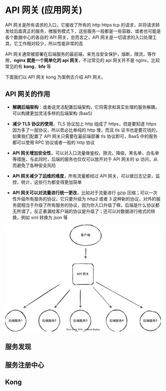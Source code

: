 <!--
 * @Author: shgopher shgopher@gmail.com
 * @Date: 2024-09-21 23:43:21
 * @LastEditors: shgopher shgopher@gmail.com
 * @LastEditTime: 2024-10-02 18:20:01
 * @FilePath: /luban/系统设计基础/网络在系统设计中的作用/API网关/README.md
 * @Description: 
 * 
 * Copyright (c) 2024 by shgopher, All Rights Reserved. 
-->
# API 网关 (应用网关)
API 网关是所有请求的入口，它接收了所有的 http https tcp 的请求，并将请求转发给后面真正的服务，微服务模式下，这些服务一般都是一些容器，或者也可能是各个数据中心的各自的 API 网关，总而言之，API 网关是一切请求的入口处理工具，它工作相对较少，所以性能非常的高

API 网关通常被部署在后端服务的最前端，来充当安全保护，熔断，限流，等作用，**nginx 就是一个简单化的 api 网关**，不过常见的 api 网关并不是 nginx，比较常见的有 **kong**，**bfe** 等

下面我们以 API 网关 kong 为案例去介绍 API 网关。

## API 网关的作用
- **解耦后端架构**：或者说灵活配置后端架构，它将需求和真实处理的服务解耦，可以构建更加灵活多样的后端架构 (BaaS)

- **减少 TLS 协议的使用**，TLS 协议加上 http 组成了 https，但是要知道 https 因为多了一层协议，所以势必比单纯的 http 慢，而且 tls 证书也是要花钱的，如果我们配置了 API 网关只需要在最前端部署 tls 协议即可，BaaS 中的服务都可以使用 RPC 协议或者一般的 http 协议

- **API 网关增加安全性**，可以对入口流量做鉴权，限流，降级，黑名单，白名单等措施，与此同时，后端的服务也仅仅可以放开对于 API 网关的 ip 访问，从而避免了各种安全风险

- **API 网关减少了运维的难度**，所有流量都经过 API 网关，可以做日志记录，监控，统计，这些行为都变得更加简单

- **API 网关可以对流量进行统一更改**，比如对于流量进行 gzip 压缩；可以一次性升级所有服务的协议，它只要升级为 http2 或者 3 这种新的协议，对外的服务就相当于升级了所有服务的协议，因为你入口升级了嘛，后端是什么协议都无所谓了，反正暴漏给客户端的协议是升级了；还可以对数据进行格式的转换，例如 xml 转换为 json 等

![API 网关](./API网关.svg)
## 服务发现
## 服务注册中心
## Kong


